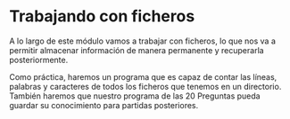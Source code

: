 # Trabajando con ficheros

A lo largo de este módulo vamos a trabajar con ficheros, lo que nos va a permitir almacenar información de manera permanente y recuperarla posteriormente.


Como práctica, haremos un programa que es capaz de contar las líneas, palabras y caracteres de todos los ficheros que tenemos en un directorio. También haremos que nuestro programa de las 20 Preguntas pueda guardar su conocimiento para partidas posteriores.


